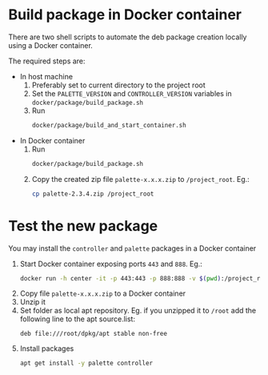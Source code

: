 # Build package in Docker container

There are two shell scripts to automate the deb package creation locally using a Docker container.

The required steps are:

- In host machine
    1. Preferably set to current directory to the project root
    1. Set the `PALETTE_VERSION` and `CONTROLLER_VERSION` variables in `docker/package/build_package.sh`
    1. Run
        ```bash
        docker/package/build_and_start_container.sh
        ```
- In Docker container
    1. Run
        ```bash
        docker/package/build_package.sh
        ```
    1. Copy the created zip file `palette-x.x.x.zip` to `/project_root`. Eg.:
        ```bash
        cp palette-2.3.4.zip /project_root
        ```

# Test the new package

You may install the `controller` and `palette` packages in a Docker container

1. Start Docker container exposing ports `443` and `888`. Eg.:
    ```bash
    docker run -h center -it -p 443:443 -p 888:888 -v $(pwd):/project_root ubuntu:14.04
    ```
1. Copy file `palette-x.x.x.zip` to a Docker container
1. Unzip it
1. Set folder as local apt repository. Eg. if you unzipped it to `/root` add the following line to the apt source.list:
    ```text
    deb file:///root/dpkg/apt stable non-free
    ```
1. Install packages
    ```bash
    apt get install -y palette controller
    ```
